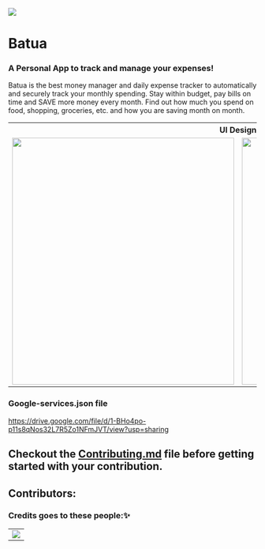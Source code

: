 ![](https://miro.medium.com/max/1400/1*c4YgRXYQayOVWxV37ourrw.png)
# Batua 
### A Personal App to track and manage your expenses!

Batua is the best money manager and daily expense tracker to automatically and securely track your monthly spending. Stay within budget, pay bills on time and SAVE more money every month. Find out how much you spend on food, shopping, groceries, etc. and how you are saving month on month.
<table>
  <th colspan = 2> UI Design </th>
<tr>
  <td><img src = "Batua2.png" width = 450 height = 500></td>
  <td><img src = "Batua1.png" width = 450 height = 500></td>
</tr>
</table>

### Google-services.json file
https://drive.google.com/file/d/1-BHo4po-p11s8qNos32L7R5Zo1NFmJVT/view?usp=sharing
## Checkout the [Contributing.md](Contributing.md) file before getting started with your contribution.

## Contributors:

### Credits goes to these people:✨

<table>
	<tr>
		<td>
  <a href="https://github.com/pratyushmp/Batua/graphs/contributors">
  <img src="https://contrib.rocks/image?repo=pratyushmp/Batua" />
</a>
		</td>
	</tr>
</table>
